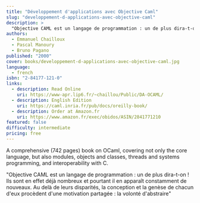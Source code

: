 ```yaml
---
title: "Développement d'applications avec Objective Caml"
slug: "developpement-d-applications-avec-objective-caml"
description: >
  "Objective CAML est un langage de programmation : un de plus dira-t-on ! Ils sont en effet déjà nombreux et pourtant il en apparaît constamment de nouveaux. Au delà de leurs disparités, la conception et la genèse de chacun d'eux procèdent d'une motivation partagée : la volonté d'abstraire"
authors:
  - Emmanuel Chailloux
  - Pascal Manoury
  - Bruno Pagano
published: "2000"
cover: books/developpement-d-applications-avec-objective-caml.jpg
language:
  - french
isbn: "2-84177-121-0"
links:
  - description: Read Online
    uri: https://www-apr.lip6.fr/~chaillou/Public/DA-OCAML/
  - description: English Edition
    uri: https://caml.inria.fr/pub/docs/oreilly-book/
  - description: Order at Amazon.fr
    uri: https://www.amazon.fr/exec/obidos/ASIN/2841771210
featured: false
difficulty: intermediate
pricing: free
---
```


A comprehensive (742 pages) book on OCaml, covering not only the core
language, but also modules, objects and classes, threads and systems
programming, and interoperability with C.

"Objective CAML est un langage de programmation : un de plus dira-t-on ! Ils sont en effet déjà nombreux et pourtant il en apparaît constamment de nouveaux. Au delà de leurs disparités, la conception et la genèse de chacun d'eux procèdent d'une motivation partagée : la volonté d'abstraire"
